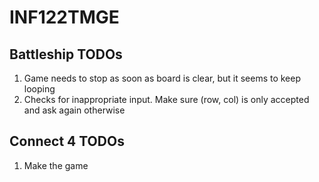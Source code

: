 # INF122TMGE

## Battleship TODOs
1. Game needs to stop as soon as board is clear, but it seems to keep looping
2. Checks for inappropriate input. Make sure (row, col) is only accepted and ask again otherwise

## Connect 4 TODOs
1. Make the game